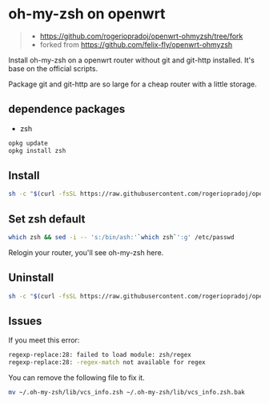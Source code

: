 # oh-my-zsh on openwrt

> - https://github.com/rogeriopradoj/openwrt-ohmyzsh/tree/fork
> - forked from https://github.com/felix-fly/openwrt-ohmyzsh

Install oh-my-zsh on a openwrt router without git and git-http installed. It's base on the official scripts.

Package git and git-http are so large for a cheap router with a little storage.

## dependence packages

* zsh

```bash
opkg update
opkg install zsh
```

## Install

```bash
sh -c "$(curl -fsSL https://raw.githubusercontent.com/rogeriopradoj/openwrt-ohmyzsh/fork/install.sh)"
```

## Set zsh default

```bash
which zsh && sed -i -- 's:/bin/ash:'`which zsh`':g' /etc/passwd
```

Relogin your router, you'll see oh-my-zsh here.

## Uninstall

```bash
sh -c "$(curl -fsSL https://raw.githubusercontent.com/rogeriopradoj/openwrt-ohmyzsh/fork/uninstall.sh)"
```

## Issues

If you meet this error:

```bash
regexp-replace:28: failed to load module: zsh/regex
regexp-replace:28: -regex-match not available for regex
```

You can remove the following file to fix it.

```bash
mv ~/.oh-my-zsh/lib/vcs_info.zsh ~/.oh-my-zsh/lib/vcs_info.zsh.bak
```
